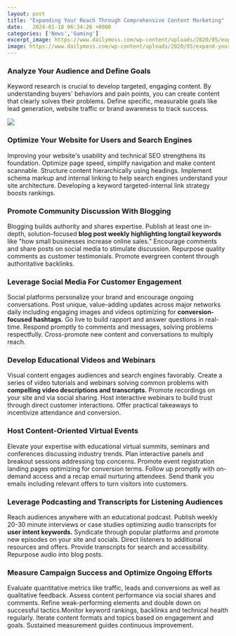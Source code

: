 ```yaml
---
layout: post
title: "Expanding Your Reach Through Comprehensive Content Marketing"
date:   2024-01-18 06:34:26 +0000
categories: ['News','Gaming']
excerpt_image: https://www.dailymoss.com/wp-content/uploads/2020/05/expand-your-reach-with-a-proven-automated-content-marketing-system-5ec8fff492f34.jpg
image: https://www.dailymoss.com/wp-content/uploads/2020/05/expand-your-reach-with-a-proven-automated-content-marketing-system-5ec8fff492f34.jpg
---
```


### Analyze Your Audience and Define Goals
Keyword research is crucial to develop targeted, engaging content. By understanding buyers' behaviors and pain points, you can create content that clearly solves their problems. Define specific, measurable goals like lead generation, website traffic or brand awareness to track success. 

![](http://s3.amazonaws.com/cision-wp-files/us/wp-content/uploads/2015/10/Influencer_Main-Graphic3.3.png)
### Optimize Your Website for Users and Search Engines
Improving your website's usability and technical SEO strengthens its foundation. Optimize page speed, simplify navigation and make content scannable. Structure content hierarchically using headings. Implement schema markup and internal linking to help search engines understand your site architecture. Developing a keyword targeted-internal link strategy boosts rankings.
### Promote Community Discussion With Blogging
Blogging builds authority and shares expertise. Publish at least one in-depth, solution-focused **blog post weekly highlighting longtail keywords** like "how small businesses increase online sales." Encourage comments and share posts on social media to stimulate discussion. Repurpose quality comments as customer testimonials. Promote evergreen content through authoritative backlinks.
### Leverage Social Media For Customer Engagement  
Social platforms personalize your brand and encourage ongoing conversations. Post unique, value-adding updates across major networks daily including engaging images and videos optimizing for **conversion-focused hashtags.** Go live to build rapport and answer questions in real-time. Respond promptly to comments and messages, solving problems respectfully. Cross-promote new content and conversations to multiply reach.
### Develop Educational Videos and Webinars
Visual content engages audiences and search engines favorably. Create a series of video tutorials and webinars solving common problems with **compelling video descriptions and transcripts.** Promote recordings on your site and via social sharing. Host interactive webinars to build trust through direct customer interactions. Offer practical takeaways to incentivize attendance and conversion. 
### Host Content-Oriented Virtual Events
Elevate your expertise with educational virtual summits, seminars and conferences discussing industry trends. Plan interactive panels and breakout sessions addressing top concerns. Promote event registration landing pages optimizing for conversion terms. Follow up promptly with on-demand access and a recap email nurturing attendees. Send thank you emails including relevant offers to turn visitors into customers.
### Leverage Podcasting and Transcripts for Listening Audiences  
Reach audiences anywhere with an educational podcast. Publish weekly 20-30 minute interviews or case studies optimizing audio transcripts for **user intent keywords.** Syndicate through popular platforms and promote new episodes on your site and socials. Direct listeners to additional resources and offers. Provide transcripts for search and accessibility. Repurpose audio into blog posts.
### Measure Campaign Success and Optimize Ongoing Efforts
Evaluate quantitative metrics like traffic, leads and conversions as well as qualitative feedback. Assess content performance via social shares and comments. Refine weak-performing elements and double down on successful tactics.Monitor keyword rankings, backlinks and technical health regularly. Iterate content formats and topics based on engagement and goals. Sustained measurement guides continuous improvement.